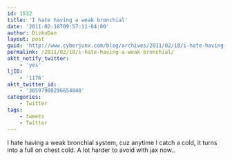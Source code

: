 ```yaml
---
id: 1532
title: 'I hate having a weak bronchial'
date: '2011-02-18T09:57:11-04:00'
author: DizkoDan
layout: post
guid: 'http://www.cyberjunx.com/blog/archives/2011/02/18/i-hate-having-a-weak-bronchial/'
permalink: /2011/02/18/i-hate-having-a-weak-bronchial/
aktt_notify_twitter:
    - 'yes'
ljID:
    - '1176'
aktt_twitter_id:
    - '38597900296654848'
categories:
    - Twitter
tags:
    - tweets
    - Twitter
---
```


I hate having a weak bronchial system, cuz anytime I catch a cold, it turns into a full on chest cold. A lot harder to avoid with jax now..
